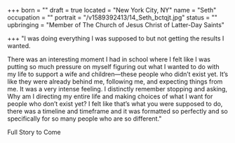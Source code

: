+++
born = ""
draft = true
located = "New York City, NY"
name = "Seth"
occupation = ""
portrait = "/v1589392413/14_Seth_bctqjt.jpg"
status = ""
upbringing = "Member of The Church of Jesus Christ of Latter-Day Saints"

+++
"I was doing everything I was supposed to but not getting the results I wanted.

There was an interesting moment I had in school where I felt like I was putting so much pressure on myself figuring out what I wanted to do with my life to support a wife and children—these people who didn’t exist yet. It’s like they were already behind me, following me, and expecting things from me. It was a very intense feeling. I distinctly remember stopping and asking, Why am I directing my entire life and making choices of what I want for people who don’t exist yet? I felt like that’s what you were supposed to do, there was a timeline and timeframe and it was formatted so perfectly and so specifically for so many people who are so different."

Full Story to Come